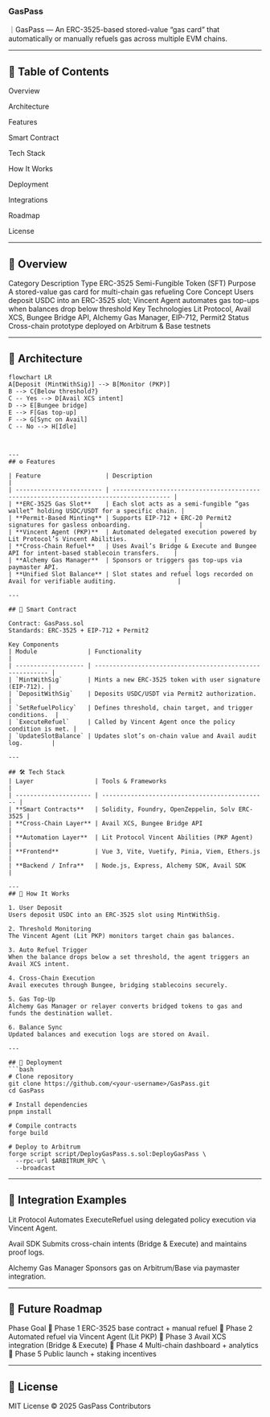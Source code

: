 ### GasPass

｜GasPass — An ERC-3525-based stored-value “gas card” that automatically or manually refuels gas across multiple EVM chains.

---
## 📑 Table of Contents

Overview

Architecture

Features

Smart Contract

Tech Stack

How It Works

Deployment

Integrations

Roadmap

License

---

## 🚀 Overview
Category	Description
Type	ERC-3525 Semi-Fungible Token (SFT)
Purpose	A stored-value gas card for multi-chain gas refueling
Core Concept	Users deposit USDC into an ERC-3525 slot; Vincent Agent automates gas top-ups when balances drop below threshold
Key Technologies	Lit Protocol, Avail XCS, Bungee Bridge API, Alchemy Gas Manager, EIP-712, Permit2
Status	Cross-chain prototype deployed on Arbitrum & Base testnets

---

## 🧠 Architecture

```mermaid
flowchart LR
A[Deposit (MintWithSig)] --> B[Monitor (PKP)]
B --> C{Below threshold?}
C -- Yes --> D[Avail XCS intent]
D --> E[Bungee bridge]
E --> F[Gas top-up]
F --> G[Sync on Avail]
C -- No --> H[Idle]



---
## ⚙️ Features

| Feature                  | Description                                                                            |
| ------------------------ | -------------------------------------------------------------------------------------- |
| **ERC-3525 Gas Slot**    | Each slot acts as a semi-fungible “gas wallet” holding USDC/USDT for a specific chain. |
| **Permit-Based Minting** | Supports EIP-712 + ERC-20 Permit2 signatures for gasless onboarding.                   |
| **Vincent Agent (PKP)**  | Automated delegated execution powered by Lit Protocol’s Vincent Abilities.             |
| **Cross-Chain Refuel**   | Uses Avail’s Bridge & Execute and Bungee API for intent-based stablecoin transfers.    |
| **Alchemy Gas Manager**  | Sponsors or triggers gas top-ups via paymaster API.                                    |
| **Unified Slot Balance** | Slot states and refuel logs recorded on Avail for verifiable auditing.                 |

---

## 🧩 Smart Contract

Contract: GasPass.sol
Standards: ERC-3525 + EIP-712 + Permit2

Key Components
| Module              | Functionality                                             |
| ------------------- | --------------------------------------------------------- |
| `MintWithSig`       | Mints a new ERC-3525 token with user signature (EIP-712). |
| `DepositWithSig`    | Deposits USDC/USDT via Permit2 authorization.             |
| `SetRefuelPolicy`   | Defines threshold, chain target, and trigger conditions.  |
| `ExecuteRefuel`     | Called by Vincent Agent once the policy condition is met. |
| `UpdateSlotBalance` | Updates slot’s on-chain value and Avail audit log.        |

---

## 🛠️ Tech Stack
| Layer                 | Tools & Frameworks                             |
| --------------------- | ---------------------------------------------- |
| **Smart Contracts**   | Solidity, Foundry, OpenZeppelin, Solv ERC-3525 |
| **Cross-Chain Layer** | Avail XCS, Bungee Bridge API                   |
| **Automation Layer**  | Lit Protocol Vincent Abilities (PKP Agent)     |
| **Frontend**          | Vue 3, Vite, Vuetify, Pinia, Viem, Ethers.js   |
| **Backend / Infra**   | Node.js, Express, Alchemy SDK, Avail SDK       |

---
## 🔄 How It Works

1. User Deposit
Users deposit USDC into an ERC-3525 slot using MintWithSig.

2. Threshold Monitoring
The Vincent Agent (Lit PKP) monitors target chain gas balances.

3. Auto Refuel Trigger
When the balance drops below a set threshold, the agent triggers an Avail XCS intent.

4. Cross-Chain Execution
Avail executes through Bungee, bridging stablecoins securely.

5. Gas Top-Up
Alchemy Gas Manager or relayer converts bridged tokens to gas and funds the destination wallet.

6. Balance Sync
Updated balances and execution logs are stored on Avail.

---

## 🧱 Deployment
```bash
# Clone repository
git clone https://github.com/<your-username>/GasPass.git
cd GasPass

# Install dependencies
pnpm install

# Compile contracts
forge build

# Deploy to Arbitrum
forge script script/DeployGasPass.s.sol:DeployGasPass \
  --rpc-url $ARBITRUM_RPC \
  --broadcast
```
---

## 🔗 Integration Examples

Lit Protocol
Automates ExecuteRefuel using delegated policy execution via Vincent Agent.

Avail SDK
Submits cross-chain intents (Bridge & Execute) and maintains proof logs.

Alchemy Gas Manager
Sponsors gas on Arbitrum/Base via paymaster integration.

---
## 🧭 Future Roadmap
Phase	Goal
🔹 Phase 1	ERC-3525 base contract + manual refuel
🔹 Phase 2	Automated refuel via Vincent Agent (Lit PKP)
🔹 Phase 3	Avail XCS integration (Bridge & Execute)
🔹 Phase 4	Multi-chain dashboard + analytics
🔹 Phase 5	Public launch + staking incentives

---
## 📜 License

MIT License © 2025 GasPass Contributors
